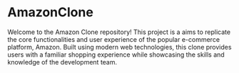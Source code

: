 # AmazonClone
Welcome to the Amazon Clone repository! This project is a aims to replicate the core functionalities and user experience of the popular e-commerce platform, Amazon. Built using modern web technologies, this clone provides users with a familiar shopping experience while showcasing the skills and knowledge of the development team.
